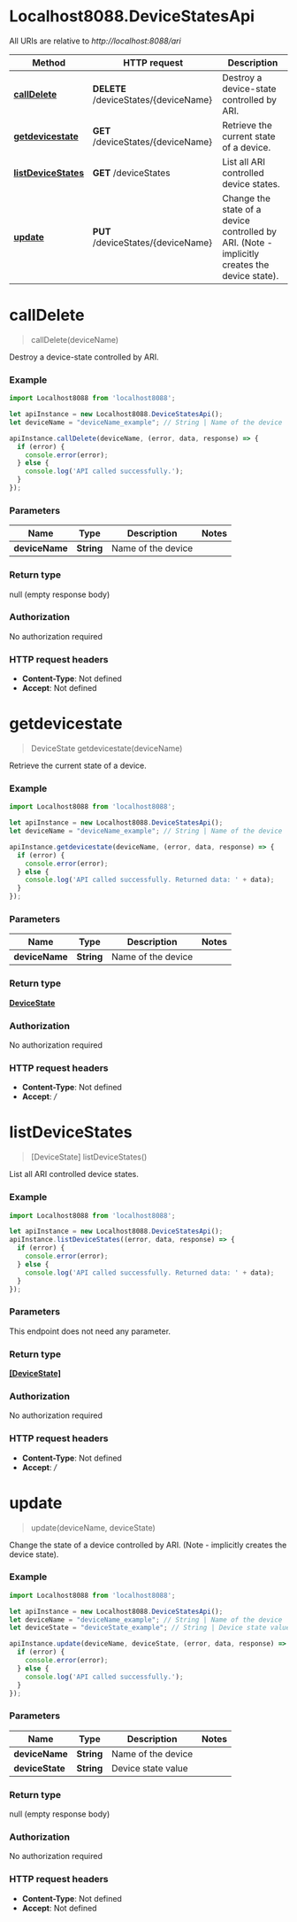 # Localhost8088.DeviceStatesApi

All URIs are relative to *http://localhost:8088/ari*

Method | HTTP request | Description
------------- | ------------- | -------------
[**callDelete**](DeviceStatesApi.md#callDelete) | **DELETE** /deviceStates/{deviceName} | Destroy a device-state controlled by ARI.
[**getdevicestate**](DeviceStatesApi.md#getdevicestate) | **GET** /deviceStates/{deviceName} | Retrieve the current state of a device.
[**listDeviceStates**](DeviceStatesApi.md#listDeviceStates) | **GET** /deviceStates | List all ARI controlled device states.
[**update**](DeviceStatesApi.md#update) | **PUT** /deviceStates/{deviceName} | Change the state of a device controlled by ARI. (Note - implicitly creates the device state).

<a name="callDelete"></a>
# **callDelete**
> callDelete(deviceName)

Destroy a device-state controlled by ARI.

### Example
```javascript
import Localhost8088 from 'localhost8088';

let apiInstance = new Localhost8088.DeviceStatesApi();
let deviceName = "deviceName_example"; // String | Name of the device

apiInstance.callDelete(deviceName, (error, data, response) => {
  if (error) {
    console.error(error);
  } else {
    console.log('API called successfully.');
  }
});
```

### Parameters

Name | Type | Description  | Notes
------------- | ------------- | ------------- | -------------
 **deviceName** | **String**| Name of the device | 

### Return type

null (empty response body)

### Authorization

No authorization required

### HTTP request headers

 - **Content-Type**: Not defined
 - **Accept**: Not defined

<a name="getdevicestate"></a>
# **getdevicestate**
> DeviceState getdevicestate(deviceName)

Retrieve the current state of a device.

### Example
```javascript
import Localhost8088 from 'localhost8088';

let apiInstance = new Localhost8088.DeviceStatesApi();
let deviceName = "deviceName_example"; // String | Name of the device

apiInstance.getdevicestate(deviceName, (error, data, response) => {
  if (error) {
    console.error(error);
  } else {
    console.log('API called successfully. Returned data: ' + data);
  }
});
```

### Parameters

Name | Type | Description  | Notes
------------- | ------------- | ------------- | -------------
 **deviceName** | **String**| Name of the device | 

### Return type

[**DeviceState**](DeviceState.md)

### Authorization

No authorization required

### HTTP request headers

 - **Content-Type**: Not defined
 - **Accept**: */*

<a name="listDeviceStates"></a>
# **listDeviceStates**
> [DeviceState] listDeviceStates()

List all ARI controlled device states.

### Example
```javascript
import Localhost8088 from 'localhost8088';

let apiInstance = new Localhost8088.DeviceStatesApi();
apiInstance.listDeviceStates((error, data, response) => {
  if (error) {
    console.error(error);
  } else {
    console.log('API called successfully. Returned data: ' + data);
  }
});
```

### Parameters
This endpoint does not need any parameter.

### Return type

[**[DeviceState]**](DeviceState.md)

### Authorization

No authorization required

### HTTP request headers

 - **Content-Type**: Not defined
 - **Accept**: */*

<a name="update"></a>
# **update**
> update(deviceName, deviceState)

Change the state of a device controlled by ARI. (Note - implicitly creates the device state).

### Example
```javascript
import Localhost8088 from 'localhost8088';

let apiInstance = new Localhost8088.DeviceStatesApi();
let deviceName = "deviceName_example"; // String | Name of the device
let deviceState = "deviceState_example"; // String | Device state value

apiInstance.update(deviceName, deviceState, (error, data, response) => {
  if (error) {
    console.error(error);
  } else {
    console.log('API called successfully.');
  }
});
```

### Parameters

Name | Type | Description  | Notes
------------- | ------------- | ------------- | -------------
 **deviceName** | **String**| Name of the device | 
 **deviceState** | **String**| Device state value | 

### Return type

null (empty response body)

### Authorization

No authorization required

### HTTP request headers

 - **Content-Type**: Not defined
 - **Accept**: Not defined

